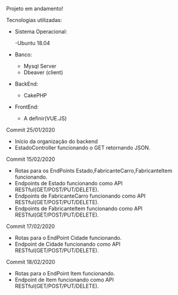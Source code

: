 Projeto em andamento!

Tecnologias utilizadas:
   - Sistema Operacional:
      
      -Ubuntu 18.04 
      
   - Banco:
      
      - Mysql Server
      - Dbeaver (client)
      
   - BackEnd:
   
      - CakePHP
      
   - FrontEnd:
   
      - A definir(VUE.JS)

Commit 25/01/2020
  - Início da organização do backend
  - EstadoController funcionando o GET retornando JSON.

Commit 15/02/2020
  - Rotas para os EndPoints Estado,FabricanteCarro,FabricanteItem funcionando.
  - Endpoints de Estado funcionando como API RESTful(GET/POST/PUT/DELETE).
  - Endpoints de FabricanteCarro funcionando como API RESTful(GET/POST/PUT/DELETE).
  - Endpoints de FabricanteItem funcionando como API RESTful(GET/POST/PUT/DELETE).
  
Commit 17/02/2020
  - Rotas para o EndPoint Cidade funcionando.
  - Endpoint de Cidade funcionando como API RESTful(GET/POST/PUT/DELETE).

Commit 18/02/2020
  - Rotas para o EndPoint Item funcionando.
  - Endpoint de Item funcionando como API RESTful(GET/POST/PUT/DELETE).
